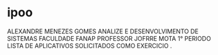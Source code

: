 # ipoo
ALEXANDRE  MENEZES GOMES 
ANALIZE E DESENVOLVIMENTO DE SISTEMAS 
FACULDADE FANAP
PROFESSOR JOFRRE MOTA
1° PERIODO
LISTA DE APLICATIVOS SOLICITADOS COMO EXERCICIO .
